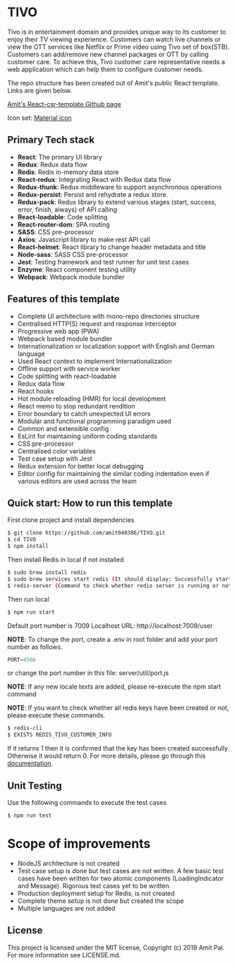 # TIVO

Tivo is in entertainment domain and provides unique way to its customer to enjoy their TV
viewing experience. Customers can watch live channels or view the OTT services like Netflix
or Prime video using Tivo set of box(STB). Customers can add/remove new channel
packages or OTT by calling customer care. To achieve this, Tivo customer care
representative needs a web application which can help them to configure customer needs.

The repo structure has been created out of Amit's public React template. Links are given below.

[Amit's React-csr-template Github page](https://amit040386.github.io/react-csr-template/)

Icon set: [Material icon](https://material.io/resources/icons/?icon=search&style=baseline)

## Primary Tech stack

- **React**: The primary UI library
- **Redux**: Redux data flow
- **Redis**: Redis in-memory data store
- **React-redux**: Integrating React with Redux data flow
- **Redux-thunk**: Redux middleware to support asynchronous operations
- **Redux-persist**: Persist and rehydrate a redux store.
- **Redux-pack**: Redux library to extend various stages (start, success, error, finish, always) of API calling
- **React-loadable**: Code splitting
- **React-router-dom**: SPA routing
- **SASS**: CSS pre-processor
- **Axios**: Javascript library to make rest API call
- **React-helmet**: React library to change header metadata and title
- **Node-sass**: SASS CSS pre-processor
- **Jest**: Testing framework and test runner for unit test cases
- **Enzyme**: React component testing utility
- **Webpack**: Webpack module bundler

## Features of this template

- Complete UI architecture with mono-repo directories structure
- Centralised HTTP(S) request and response interceptor
- Progressive web app (PWA)
- Webpack based module bundler
- Internationalization or localization support with English and German language
- Used React context to implement Internationalization
- Offline support with service worker
- Code splitting with react-loadable
- Redux data flow
- React hooks
- Hot module reloading (HMR) for local development
- React memo to stop redundant rendition
- Error boundary to catch unexpected UI errors
- Modular and functional programming paradigm used
- Common and extensible config
- EsLint for maintaining uniform coding standards
- CSS pre-processor
- Centralised color variables
- Test case setup with Jest
- Redux extension for better local debugging
- Editor config for maintaining the similar coding indentation even if various editors are used across the team

## Quick start: How to run this template

First clone project and install dependencies

```sh
$ git clone https://github.com/amit040386/TIVO.git
$ cd TIVO
$ npm install
```

Then install Redis in local if not installed

```sh
$ sudo brew install redis
$ sudo brew services start redis (It should display: Successfully started redis)
$ redis-server (Command to check whether redis server is running or not)
```

Then run local

```sh
$ npm run start
```

Default port number is 7009
Localhost URL: http://localhost:7009/user

**NOTE**: To change the port, create a .env in root folder and add your port number as follows.

```javascript
PORT=4566
```

or change the port number in this file: server/util/port.js

**NOTE**: If any new locale texts are added, please re-execute the npm start command

**NOTE**: If you want to check whether all redis keys have been created or not, please execute these commands.

```sh
$ redis-cli
$ EXISTS REDIS_TIVO_CUSTOMER_INFO
```
If it returns 1 then it is confirmed that the key has been created successfully. Otherwise it would return 0. For more details, please go through this [documentation](https://www.tutorialspoint.com/redis/redis_keys.htm). 

## Unit Testing

Use the following commands to execute the test cases

```sh
$ npm run test
```

# Scope of improvements

- NodeJS architecture is not created
- Test case setup is done but test cases are not written. A few basic test cases have been written for two atomic components (LoadingIndicator and Message). Rigorous test cases yet to be written.
- Production deployment setup for Redis, is not created
- Complete theme setup is not done but created the scope
- Multiple languages are not added

## License

This project is licensed under the MIT license, Copyright (c) 2019 Amit Pal. For more information see LICENSE.md.
